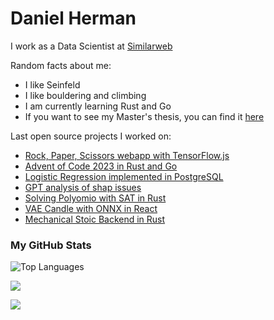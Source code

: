 <!-- The (first) h1 will be used as the <title> of the HTML page -->
# Daniel Herman


I work as a Data Scientist at [Similarweb](https://www.similarweb.com)

Random facts about me:
- I like Seinfeld
- I like bouldering and climbing
- I am currently learning Rust and Go
- If you want to see my Master's thesis, you can find it [here](https://github.com/detrin/Master-Thesis/blob/main/thesis.pdf)

Last open source projects I worked on:
- [Rock, Paper, Scissors webapp with TensorFlow.js](https://github.com/detrin/rock-paper-scissors-webapp)
- [Advent of Code 2023 in Rust and Go](https://github.com/detrin/advent-of-code-2023)
- [Logistic Regression implemented in PostgreSQL](https://github.com/detrin/sql-logreg)
- [GPT analysis of shap issues](https://github.com/detrin/shap-issues)
- [Solving Polyomio with SAT in Rust](https://github.com/detrin/rust-sat-polyomino)
- [VAE Candle with ONNX in React](https://github.com/detrin/VAE-candle-ONNX-react)
- [Mechanical Stoic Backend in Rust](https://github.com/detrin/mechanical-stoic-rust-api)

### My GitHub Stats

<img src="https://github-readme-stats.vercel.app/api/top-langs/?username=detrin&langs_count=5&title_color=ffffff&text_color=ffffff&icon_color=0891b2&bg_color=1c1917&locale=en&custom_title=Top%20Languages&hide=css,html,Dockerfile,Roff,Jupyter+Notebook,TeX" alt="Top Languages" /></a>


<a href="http://www.github.com/detrin"><img src="https://github-readme-streak-stats.herokuapp.com/?user=detrin&theme=dark#gh-dark-mode-only" /></a>

<!-- <a href="https://leetcode.com/daniel_herman/" target="_blank">
        <img src="https://leetcard.jacoblin.cool/daniel_herman?show_rank=false" alt="Leetcode Stats"/>
</a> -->

<a href="http://www.github.com/detrin"><img src="https://komarev.com/ghpvc/?username=detrin&label=Profile%20views&color=0e75b6&style=flatt" /></a>

